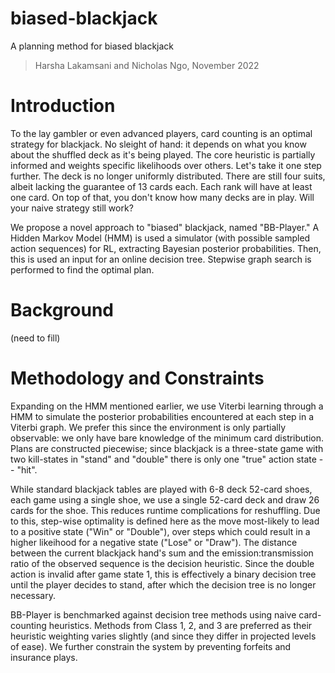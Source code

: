 # biased-blackjack
A planning method for biased blackjack
> Harsha Lakamsani and Nicholas Ngo, November 2022

# Introduction
To the lay gambler or even advanced players, card counting is an optimal strategy for blackjack. No sleight of hand: it depends on what you know about the shuffled deck as it's being played. The core heuristic is partially informed and weights specific likelihoods over others. Let's take it one step further. The deck is no longer uniformly distributed. There are still four suits, albeit lacking the guarantee of 13 cards each. Each rank will have at least one card. On top of that, you don't know how many decks are in play. Will your naive strategy still work?

We propose a novel approach to "biased" blackjack, named "BB-Player." A Hidden Markov Model (HMM) is used a simulator (with possible sampled action sequences) for RL, extracting Bayesian posterior probabilities. Then, this is used an input for an online decision tree. Stepwise graph search is performed to find the optimal plan.

# Background
(need to fill)

# Methodology and Constraints
Expanding on the HMM mentioned earlier, we use Viterbi learning through a HMM to simulate the posterior probabilities encountered at each step in a Viterbi graph. We prefer this since the environment is only partially observable: we only have bare knowledge of the minimum card distribution. Plans are constructed piecewise; since blackjack is a three-state game with two kill-states in "stand" and "double" there is only one "true" action state -- "hit".

While standard blackjack tables are played with 6-8 deck 52-card shoes, each game using a single shoe, we use a single 52-card deck and draw 26 cards for the shoe. This reduces runtime complications for reshuffling. Due to this, step-wise optimality is defined here as the move most-likely to lead to a positive state ("Win" or "Double"), over steps which could result in a higher likeihood for a negative state ("Lose" or "Draw"). The distance between the current blackjack hand's sum and the emission:transmission ratio of the observed sequence is the decision heuristic. Since the double action is invalid after game state 1, this is effectively a binary decision tree until the player decides to stand, after which the decision tree is no longer necessary. 

BB-Player is benchmarked against decision tree methods using naive card-counting heuristics. Methods from Class 1, 2, and 3 are preferred as their heuristic weighting varies slightly (and since they differ in projected levels of ease). We further constrain the system by preventing forfeits and insurance plays.
